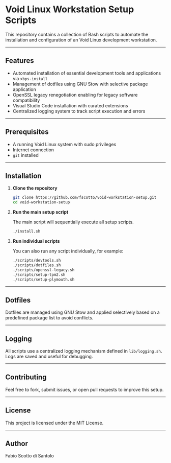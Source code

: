 # Void Linux Workstation Setup Scripts

This repository contains a collection of Bash scripts to automate the installation and configuration of an Void Linux development workstation.

---

## Features

- Automated installation of essential development tools and applications via `xbps-install`
- Management of dotfiles using GNU Stow with selective package application
- OpenSSL legacy renegotiation enabling for legacy software compatibility
- Visual Studio Code installation with curated extensions
- Centralized logging system to track script execution and errors

---

## Prerequisites

- A running Void Linux system with sudo privileges
- Internet connection
- `git` installed

---

## Installation

1. **Clone the repository**

   ```bash
   git clone https://github.com/fscotto/void-workstation-setup.git
   cd void-workstation-setup
   ```

2. **Run the main setup script**

   The main script will sequentially execute all setup scripts.

   ```bash
   ./install.sh
   ```

3. **Run individual scripts**

   You can also run any script individually, for example:

   ```bash
   ./scripts/devtools.sh
   ./scripts/dotfiles.sh
   ./scripts/openssl-legacy.sh
   ./scripts/setup-tpm2.sh
   ./scripts/setup-plymouth.sh
   ```

---

## Dotfiles

Dotfiles are managed using GNU Stow and applied selectively based on a predefined package list to avoid conflicts.

---

## Logging

All scripts use a centralized logging mechanism defined in `lib/logging.sh`. Logs are saved and useful for debugging.

---

## Contributing

Feel free to fork, submit issues, or open pull requests to improve this setup.

---

## License

This project is licensed under the MIT License.

---

## Author

Fabio Scotto di Santolo
